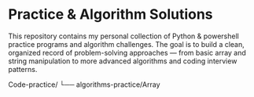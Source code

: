 # Practice & Algorithm Solutions

This repository contains my personal collection of Python & powershell practice programs and algorithm challenges.
The goal is to build a clean, organized record of problem-solving approaches — from basic array and string manipulation
to more advanced algorithms and coding interview patterns.

Code-practice/
└── algorithms-practice/Array
